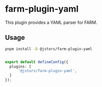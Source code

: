 # farm-plugin-yaml

This plugin provides a YAML parser for FARM.

## Usage

```bash
pnpm install -D @jstors/farm-plugin-yaml
```


```ts

export default defineConfig({
  plugins: [
      '@jstors/farm-plugin-yaml',
  ]
});

```
